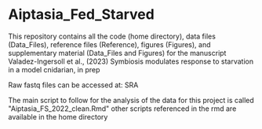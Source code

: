 # Aiptasia_Fed_Starved
This repository contains all the code (home directory), data files (Data_Files), reference files (Reference), figures (Figures), and supplementary material (Data_Files and Figures) for the manuscript Valadez-Ingersoll et al., (2023) Symbiosis modulates response to starvation in a model cnidarian, in prep

Raw fastq files can be accessed at: SRA

The main script to follow for the analysis of the data for this project is called "Aiptasia_FS_2022_clean.Rmd" other scripts referenced in the rmd are available in the home directory

